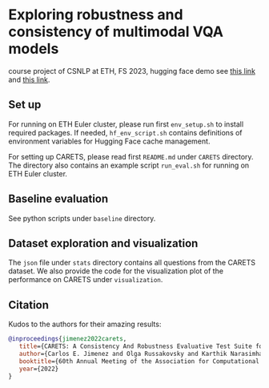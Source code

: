 # Exploring robustness and consistency of multimodal VQA models
course project of CSNLP at ETH, FS 2023, hugging face demo see [this link](https://huggingface.co/spaces/CS4NLP/vqa_demo) and [this link](https://huggingface.co/spaces/Minqin/carets_finetune_vqa).

## Set up
For running on ETH Euler cluster, please run first `env_setup.sh` to install required packages. If needed, `hf_env_script.sh` contains definitions of environment variables for Hugging Face cache management.


For setting up CARETS, please read first `README.md` under `CARETS` directory. The directory also contains an example script `run_eval.sh` for running on ETH Euler cluster.

## Baseline evaluation
See python scripts under `baseline` directory.

## Dataset exploration and visualization
The `json` file under `stats` directory contains all questions from the CARETS dataset. We also provide the code for the visualization plot of the performance on CARETS under `visualization`.

## Citation
Kudos to the authors for their amazing results:
```bibtex
@inproceedings{jimenez2022carets,
   title={CARETS: A Consistency And Robustness Evaluative Test Suite for VQA},
   author={Carlos E. Jimenez and Olga Russakovsky and Karthik Narasimhan},
   booktitle={60th Annual Meeting of the Association for Computational Linguistics (ACL)},
   year={2022}
}
```
